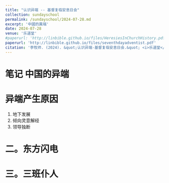 ```yaml
---
title: "认识异端 -- 基督复临安息日会"
collection: sundayschool
permalink: /sundayschool/2024-07-28.md
excerpt: '中國的異端'
date: 2024-07-28
venue: '乐道堂'
#paperurl: 'http://linbible.github.io/files/HeresiesInChurchHistory.pdf'
paperurl: 'http://linbible.github.io/files/seventhdayadventist.pdf'
citation: '李牧师. (2024). &quot;认识异端-基督复临安息日会.&quot; <i>乐道堂</i>. 1(1).'
---
```


# 笔记 中国的异端

# 异端产生原因
1. 地下发展
2. 倾向灵意解经
3. 领导独断
# 二。东方闪电
# 三。三班仆人

